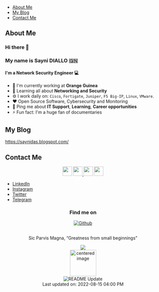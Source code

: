 * [About Me](#about-me)
* [My Blog](#my-blog)
* [Contact Me](#contact-me)

## About Me

### Hi there 👋
### My name is Sayni DIALLO 🇬🇳
#### I'm a Network Security Engineer :computer:


- 🏢 I'm currently working at **Orange Guinea** 
- 🌱 Learning all about **Networking and Security**
- ⚙️ I work daily on: `Cisco`, `Fortigate`, `Juniper`, `F5 Big-IP`, `Linux`, `VMware`.
- ❤️ Open Source Software, Cybersecurity and Monitoring
- 💬 Ping me about **IT Support**, **Learning**, **Career opportunities**
- ⚡ Fun fact: I'm a huge fan of documentaries

## My Blog
https://saynidas.blogspot.com/
## Contact Me
<p align='center'>
<a href="https://www.linkedin.com/in/saynidiallo/"><img height="30" src="https://www.freeiconspng.com/uploads/linkedin-logo-3.png"></a>
<a href="https://instagram.com/daskaarismatik"><img height="30" src="https://www.freeiconspng.com/uploads/new-instagram-icon-2.jpg">
<a href="https://twitter.com/saynidiallo"><img height="30" src="https://www.freeiconspng.com/uploads/logo-twitter-icon-symbol-0.png"></a>
<a href="https://t.me/s577b"><img height="30" src="https://www.freeiconspng.com/uploads/telegram-app-icon-2.png"/></a>
</p>

<ul>
<li><a href="https://linkedin.com/in/saynidiallo" rel="me">LinkedIn</a>
<li><a href="https://www.instagram.com/daskaarismatik/" rel="me">Instagram</a>
<li><a href="https://twitter.com/saynidiallo" rel="me">Twitter</a>
<li><a href="https://t.me/s577b" rel="me">Telegram</a>
</li>
</ul>

</p>
<h3 align="center">Find me on</h3>
<p align="center"><a 
href="https://github.com/daskaarismatik" target="_blank"><img alt="Github" 
src="https://img.shields.io/badge/GitHub-%2312100E.svg?&style=for-the-badge&logo=Github&logoColor=white" /></a>
</p>

<p align="center">
<br>
<text>Sic Parvis Magna, “Greatness from small beginnings”</text>
</p>

<p align="center">
<img src="https://visitor-badge.glitch.me/badge?page_id=daskaarismatik.daskaarismatik"/>
<br>
<img alt="centered image" height="85" src="https://upload.wikimedia.org/wikipedia/commons/e/ed/Flag_of_Guinea.svg"/>
<br>
<img alt="README Update" 
src="https://github.com/daskaarismatik/daskaarismatik/actions/workflows/readme_update.yaml/badge.svg" />
<br>
Last updated on: 2022-08-15 04:00 PM
</p>
